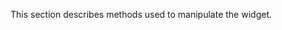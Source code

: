 <!--**
/*-------------------------------------------
    Auto-generated file. Do not modify.
-------------------------------------------

**-->

<!--shortDescription-->
This section describes methods used to manipulate the widget.
<!--/shortDescription-->

<!--fullDescription-->

<!--/fullDescription-->

<!--handmade-->
<!--/handmade-->
